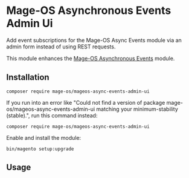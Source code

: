 # Mage-OS Asynchronous Events Admin Ui

Add event subscriptions for the Mage-OS Async Events module via an admin form instead of using REST requests.

This module enhances the [Mage-OS Asynchronous Events](https://github.com/mage-os/mageos-async-events/) module.

## Installation

```
composer require mage-os/mageos-async-events-admin-ui
```

If you run into an error like "Could not find a version of package mage-os/mageos-async-events-admin-ui matching your minimum-stability (stable).", run this command instead:
```
composer require mage-os/mageos-async-events-admin-ui
```

Enable and install the module:
```
bin/magento setup:upgrade
```

## Usage

